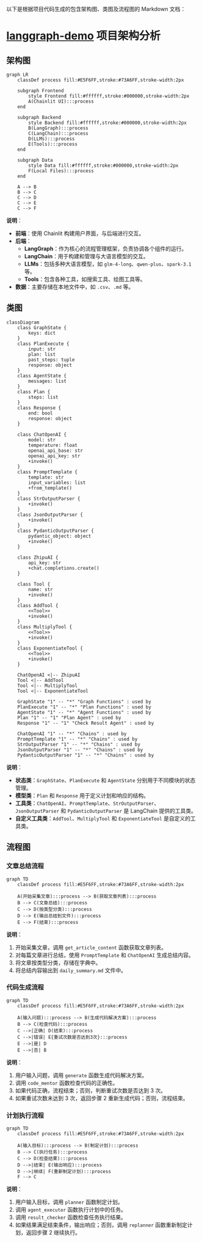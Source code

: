 以下是根据项目代码生成的包含架构图、类图及流程图的 Markdown 文档：

# [langgraph-demo](https://github.com/q2wxec/langgraph-demo) 项目架构分析

## 架构图
```mermaid
graph LR
    classDef process fill:#E5F6FF,stroke:#73A6FF,stroke-width:2px
    
    subgraph Frontend
        style Frontend fill:#ffffff,stroke:#000000,stroke-width:2px
        A(Chainlit UI):::process
    end
    
    subgraph Backend
        style Backend fill:#ffffff,stroke:#000000,stroke-width:2px
        B(LangGraph):::process
        C(LangChain):::process
        D(LLMs):::process
        E(Tools):::process
    end
    
    subgraph Data
        style Data fill:#ffffff,stroke:#000000,stroke-width:2px
        F(Local Files):::process
    end
    
    A --> B
    B --> C
    C --> D
    C --> E
    C --> F
```
**说明**：
- **前端**：使用 Chainlit 构建用户界面，与后端进行交互。
- **后端**：
  - **LangGraph**：作为核心的流程管理框架，负责协调各个组件的运行。
  - **LangChain**：用于构建和管理与大语言模型的交互。
  - **LLMs**：包括多种大语言模型，如 `glm-4-long`、`qwen-plus`、`spark-3.1` 等。
  - **Tools**：包含各种工具，如搜索工具、绘图工具等。
- **数据**：主要存储在本地文件中，如 `.csv`、`.md` 等。

## 类图
```mermaid
classDiagram
    class GraphState {
        keys: dict
    }
    class PlanExecute {
        input: str
        plan: list
        past_steps: tuple
        response: object
    }
    class AgentState {
        messages: list
    }
    class Plan {
        steps: list
    }
    class Response {
        end: bool
        response: object
    }
    
    class ChatOpenAI {
        model: str
        temperature: float
        openai_api_base: str
        openai_api_key: str
        +invoke()
    }
    class PromptTemplate {
        template: str
        input_variables: list
        +from_template()
    }
    class StrOutputParser {
        +invoke()
    }
    class JsonOutputParser {
        +invoke()
    }
    class PydanticOutputParser {
        pydantic_object: object
        +invoke()
    }
    
    class ZhipuAI {
        api_key: str
        +chat.completions.create()
    }
    
    class Tool {
        name: str
        +invoke()
    }
    class AddTool {
        <<Tool>>
        +invoke()
    }
    class MultiplyTool {
        <<Tool>>
        +invoke()
    }
    class ExponentiateTool {
        <<Tool>>
        +invoke()
    }
    
    ChatOpenAI <|-- ZhipuAI
    Tool <|-- AddTool
    Tool <|-- MultiplyTool
    Tool <|-- ExponentiateTool
    
    GraphState "1" -- "*" "Graph Functions" : used by
    PlanExecute "1" -- "*" "Plan Functions" : used by
    AgentState "1" -- "*" "Agent Functions" : used by
    Plan "1" -- "1" "Plan Agent" : used by
    Response "1" -- "1" "Check Result Agent" : used by
    
    ChatOpenAI "1" -- "*" "Chains" : used by
    PromptTemplate "1" -- "*" "Chains" : used by
    StrOutputParser "1" -- "*" "Chains" : used by
    JsonOutputParser "1" -- "*" "Chains" : used by
    PydanticOutputParser "1" -- "*" "Chains" : used by
```
**说明**：
- **状态类**：`GraphState`、`PlanExecute` 和 `AgentState` 分别用于不同模块的状态管理。
- **模型类**：`Plan` 和 `Response` 用于定义计划和响应的结构。
- **工具类**：`ChatOpenAI`、`PromptTemplate`、`StrOutputParser`、`JsonOutputParser` 和 `PydanticOutputParser` 是 LangChain 提供的工具类。
- **自定义工具类**：`AddTool`、`MultiplyTool` 和 `ExponentiateTool` 是自定义的工具类。

## 流程图
### 文章总结流程
```mermaid
graph TD
    classDef process fill:#E5F6FF,stroke:#73A6FF,stroke-width:2px
    
    A(开始采集文章):::process --> B(获取文章列表):::process
    B --> C(文章总结):::process
    C --> D(按类型分类):::process
    D --> E(输出总结到文件):::process
    E --> F(结束):::process
```
**说明**：
1. 开始采集文章，调用 `get_article_content` 函数获取文章列表。
2. 对每篇文章进行总结，使用 `PromptTemplate` 和 `ChatOpenAI` 生成总结内容。
3. 将文章按类型分类，存储在字典中。
4. 将总结内容输出到 `daily_summary.md` 文件中。

### 代码生成流程
```mermaid
graph TD
    classDef process fill:#E5F6FF,stroke:#73A6FF,stroke-width:2px
    
    A(输入问题):::process --> B(生成代码解决方案):::process
    B --> C(检查代码):::process
    C -->|正确| D(结束):::process
    C -->|错误| E{重试次数是否达到3次}:::process
    E -->|是| D
    E -->|否| B
```
**说明**：
1. 用户输入问题，调用 `generate` 函数生成代码解决方案。
2. 调用 `code_mentor` 函数检查代码的正确性。
3. 如果代码正确，流程结束；否则，判断重试次数是否达到 3 次。
4. 如果重试次数未达到 3 次，返回步骤 2 重新生成代码；否则，流程结束。

### 计划执行流程
```mermaid
graph TD
    classDef process fill:#E5F6FF,stroke:#73A6FF,stroke-width:2px
    
    A(输入目标):::process --> B(制定计划):::process
    B --> C(执行任务):::process
    C --> D(检查结果):::process
    D -->|结束| E(输出响应):::process
    D -->|继续| F(重新制定计划):::process
    F --> C
```
**说明**：
1. 用户输入目标，调用 `planner` 函数制定计划。
2. 调用 `agent_executor` 函数执行计划中的任务。
3. 调用 `result_checker` 函数检查任务执行结果。
4. 如果结果满足结束条件，输出响应；否则，调用 `replanner` 函数重新制定计划，返回步骤 2 继续执行。